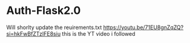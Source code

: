 # Auth-Flask2.0

Will shorlty update the reuirements.txt
https://youtu.be/71EU8gnZqZQ?si=hkFwBfZTzIFE8siu
this is the YT video i followed 
